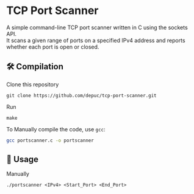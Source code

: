 # TCP Port Scanner

A simple command-line TCP port scanner written in C using the sockets API.  
It scans a given range of ports on a specified IPv4 address and reports whether each port is open or closed.

## 🛠️ Compilation
Clone this repository
```
git clone https://github.com/depuc/tcp-port-scanner.git
```
Run
```
make
```

To Manually compile the code, use `gcc`:

```bash
gcc portscanner.c -o portscanner
```

## 🚀 Usage
Manually
```
./portscanner <IPv4> <Start_Port> <End_Port>
```

